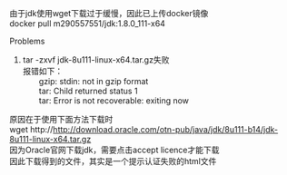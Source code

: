 由于jdk使用wget下载过于缓慢，因此已上传docker镜像  
docker pull m290557551/jdk:1.8.0_111-x64

Problems  
1. tar -zxvf jdk-8u111-linux-x64.tar.gz失败  
报错如下：  
&emsp;&emsp;gzip: stdin: not in gzip format  
&emsp;&emsp;tar: Child returned status 1  
&emsp;&emsp;tar: Error is not recoverable: exiting now  

原因在于使用下面方法下载时  
wget http://http://download.oracle.com/otn-pub/java/jdk/8u111-b14/jdk-8u111-linux-x64.tar.gz  
因为Oracle官网下载jdk，需要点击accept licence才能下载  
因此下载得到的文件，其实是一个提示认证失败的html文件  

